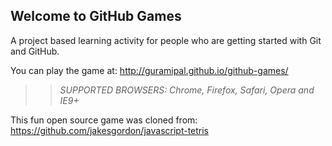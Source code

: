 ## Welcome to GitHub Games

A project based learning activity for people who are getting started with Git and GitHub.

You can play the game at: http://guramipal.github.io/github-games/

>> _*SUPPORTED BROWSERS*: Chrome, Firefox, Safari, Opera and IE9+_

This fun open source game was cloned from: https://github.com/jakesgordon/javascript-tetris
